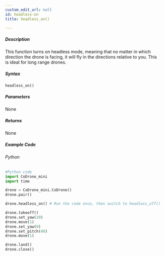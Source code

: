 ```yaml
---
custom_edit_url: null
id: headless-on
title: headless_on()

---
```


##### Description
This function turns on headless mode, meaning that no matter in which direction the drone is facing, it will fly in the directions relative to you. This is ideal for long range drones.

##### Syntax
```headless_on()```

##### Parameters

None

##### Returns

None

##### Example Code
###### Python
```python
#Python code
import CoDrone_mini
import time

drone = CoDrone_mini.CoDrone()
drone.pair()

drone.headless_on() # Run the code once, then switch to headless_off() and run again to see the difference.

drone.takeoff()
drone.set_yaw(20)
drone.move(1)
drone.set_yaw(0)
drone.set_pitch(40)
drone.move(1)

drone.land()
drone.close()
```

